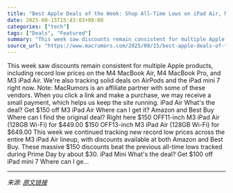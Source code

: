 ```yaml
---
title: "Best Apple Deals of the Week: Shop All-Time Lows on iPad Air, MacBook Air, and More"
date: 2025-08-15T15:43:03+08:00
categories: ["tech"]
tags: ["Deals", "Featured"]
summary: "This week saw discounts remain consistent for multiple Apple products, including record low prices on the M4 MacBook Air, M4 MacBook Pro, and M3 iPad Air. We're also tracking solid deals on AirPods an"
source_url: "https://www.macrumors.com/2025/08/15/best-apple-deals-of-the-week-8-15-25/"
---
```


This week saw discounts remain consistent for multiple Apple products, including record low prices on the M4 MacBook Air, M4 MacBook Pro, and M3 iPad Air. We're also tracking solid deals on AirPods and the iPad mini 7 right now. Note: MacRumors is an affiliate partner with some of these vendors. When you click a link and make a purchase, we may receive a small payment, which helps us keep the site running. iPad Air What's the deal? Get &#36;150 off M3 iPad Air Where can I get it? Amazon and Best Buy Where can I find the original deal? Right here &#36;150 OFF11-inch M3 iPad Air (128GB Wi-Fi) for &#36;449.00 &#36;150 OFF13-inch M3 iPad Air (128GB Wi-Fi) for &#36;649.00 This week we continued tracking new record low prices across the entire M3 iPad Air lineup, with discounts available at both Amazon and Best Buy. These massive &#36;150 discounts beat the previous all-time lows tracked during Prime Day by about &#36;30. iPad Mini What's the deal? Get &#36;100 off iPad mini 7 Where can I ge...

---

*来源: [原文链接](https://www.macrumors.com/2025/08/15/best-apple-deals-of-the-week-8-15-25/)*
